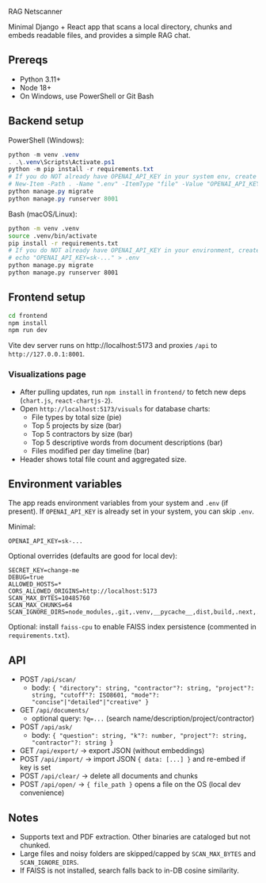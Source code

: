 RAG Netscanner

Minimal Django + React app that scans a local directory, chunks and embeds readable files, and provides a simple RAG chat.

## Prereqs
- Python 3.11+
- Node 18+
- On Windows, use PowerShell or Git Bash

## Backend setup

PowerShell (Windows):
```powershell
python -m venv .venv
. .\.venv\Scripts\Activate.ps1
python -m pip install -r requirements.txt
# If you do NOT already have OPENAI_API_KEY in your system env, create .env with it:
# New-Item -Path . -Name ".env" -ItemType "file" -Value "OPENAI_API_KEY=sk-..."
python manage.py migrate
python manage.py runserver 8001
```

Bash (macOS/Linux):
```bash
python -m venv .venv
source .venv/bin/activate
pip install -r requirements.txt
# If you do NOT already have OPENAI_API_KEY in your environment, create .env with it:
# echo "OPENAI_API_KEY=sk-..." > .env
python manage.py migrate
python manage.py runserver 8001
```

## Frontend setup
```bash
cd frontend
npm install
npm run dev
```
Vite dev server runs on http://localhost:5173 and proxies `/api` to `http://127.0.0.1:8001`.

### Visualizations page
- After pulling updates, run `npm install` in `frontend/` to fetch new deps (`chart.js`, `react-chartjs-2`).
- Open `http://localhost:5173/visuals` for database charts:
  - File types by total size (pie)
  - Top 5 projects by size (bar)
  - Top 5 contractors by size (bar)
  - Top 5 descriptive words from document descriptions (bar)
  - Files modified per day timeline (bar)
- Header shows total file count and aggregated size.

## Environment variables
The app reads environment variables from your system and `.env` (if present). If `OPENAI_API_KEY` is already set in your system, you can skip `.env`.

Minimal:
```
OPENAI_API_KEY=sk-...
```

Optional overrides (defaults are good for local dev):
```
SECRET_KEY=change-me
DEBUG=true
ALLOWED_HOSTS=*
CORS_ALLOWED_ORIGINS=http://localhost:5173
SCAN_MAX_BYTES=10485760
SCAN_MAX_CHUNKS=64
SCAN_IGNORE_DIRS=node_modules,.git,.venv,__pycache__,dist,build,.next,.idea,.vscode
```

Optional: install `faiss-cpu` to enable FAISS index persistence (commented in `requirements.txt`).

## API
- POST `/api/scan/`
  - body: `{ "directory": string, "contractor"?: string, "project"?: string, "cutoff"?: ISO8601, "mode"?: "concise"|"detailed"|"creative" }`
- GET `/api/documents/`
  - optional query: `?q=...` (search name/description/project/contractor)
- POST `/api/ask/`
  - body: `{ "question": string, "k"?: number, "project"?: string, "contractor"?: string }`
- GET `/api/export/` → export JSON (without embeddings)
- POST `/api/import/` → import JSON `{ data: [...] }` and re-embed if key is set
- POST `/api/clear/` → delete all documents and chunks
- POST `/api/open/` → `{ file_path }` opens a file on the OS (local dev convenience)

## Notes
- Supports text and PDF extraction. Other binaries are cataloged but not chunked.
- Large files and noisy folders are skipped/capped by `SCAN_MAX_BYTES` and `SCAN_IGNORE_DIRS`.
- If FAISS is not installed, search falls back to in-DB cosine similarity.


